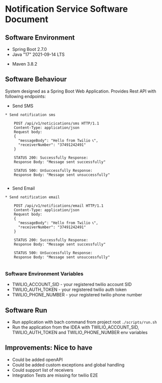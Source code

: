 # Notification Service Software Document

## Software Environment

* Spring Boot 2.7.0
* Java "17" 2021-09-14 LTS
+ Maven 3.8.2

## Software Behaviour
System designed as a Spring Boot Web Application. Provides Rest API with following endpoints:

- Send SMS
```
* Send notification sms
    
    POST /api/v1/noticications/sms HTTP/1.1
    Content-Type: application/json
    Request body:
    {
      "messageBody": "Hello from Twilio 📞",
      "receiverNumber": "37491242491"
    }
    
    STATUS 200: Successfully Response: 
    Response Body: "Message sent successfully"
    
    STATUS 500: UnSuccessfully Response: 
    Response Body: "Message sent unsuccessfully"
    
```

- Send Email
```
* Send notification email
    
    POST /api/v1/notifications/email HTTP/1.1
    Content-Type: application/json
    Request body:
    {
      "messageBody": "Hello from Twilio 📞",
      "receiverNumber": "37491242491"
    }
    
    STATUS 200: Successfully Response: 
    Response Body: "Message sent successfully"
    
    STATUS 500: UnSuccessfully Response: 
    Response Body: "Message sent unsuccessfully"
    
```


### Software Environment Variables
- TWILIO_ACCOUNT_SID - your registered twilio account SID
- TWILIO_AUTH_TOKEN - your registered twilio auth token
- TWILIO_PHONE_NUMBER - your registered twilio phone number

## Software Run
- Run application with bach command from project root `./scripts/run.sh`
- Run the application from the IDEA with TWILIO_ACCOUNT_SID, TWILIO_AUTH_TOKEN and TWILIO_PHONE_NUMBER env variables


## Improvements: Nice to have
- Could be added openAPI
- Could be added custom exceptions and global handling
- Could support list of receivers
- Integration Tests are missing for twilio E2E

